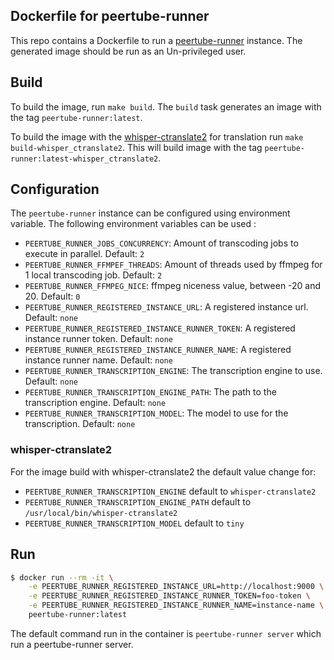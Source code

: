 ## Dockerfile for peertube-runner

This repo contains a Dockerfile to run a [peertube-runner](https://docs.joinpeertube.org/maintain/tools#peertube-runner) instance.
The generated image should be run as an Un-privileged user.

## Build

To build the image, run `make build`. The `build` task generates an image with the tag `peertube-runner:latest`.

To build the image with the [whisper-ctranslate2](https://pypi.org/project/whisper-ctranslate2/#description) for translation run
`make build-whisper_ctranslate2`. This will build image with the tag
`peertube-runner:latest-whisper_ctranslate2`.

## Configuration

The `peertube-runner` instance can be configured using environment variable. The following environment variables
can be used : 

- `PEERTUBE_RUNNER_JOBS_CONCURRENCY`: Amount of transcoding jobs to execute in parallel. Default: `2`
- `PEERTUBE_RUNNER_FFMPEF_THREADS`: Amount of threads used by ffmpeg for 1 local transcoding job. Default: `2`
- `PEERTUBE_RUNNER_FFMPEG_NICE`: ffmpeg niceness value, between -20 and 20. Default: `0`
- `PEERTUBE_RUNNER_REGISTERED_INSTANCE_URL`: A registered instance url. Default: `none`
- `PEERTUBE_RUNNER_REGISTERED_INSTANCE_RUNNER_TOKEN`: A registered instance runner token. Default: `none`
- `PEERTUBE_RUNNER_REGISTERED_INSTANCE_RUNNER_NAME`: A registered instance runner name. Default: `none`
- `PEERTUBE_RUNNER_TRANSCRIPTION_ENGINE`: The transcription engine to use.
Default: `none`
- `PEERTUBE_RUNNER_TRANSCRIPTION_ENGINE_PATH`: The path to the transcription
engine. Default: `none`
- `PEERTUBE_RUNNER_TRANSCRIPTION_MODEL`: The model to use for the transcription.
Default: `none`

### whisper-ctranslate2

For the image build with whisper-ctranslate2 the default value change for:
- `PEERTUBE_RUNNER_TRANSCRIPTION_ENGINE` default to `whisper-ctranslate2`
- `PEERTUBE_RUNNER_TRANSCRIPTION_ENGINE_PATH` default to `/usr/local/bin/whisper-ctranslate2`
- `PEERTUBE_RUNNER_TRANSCRIPTION_MODEL` default to `tiny`

## Run

```bash
$ docker run --rm -it \
    -e PEERTUBE_RUNNER_REGISTERED_INSTANCE_URL=http://localhost:9000 \
    -e PEERTUBE_RUNNER_REGISTERED_INSTANCE_RUNNER_TOKEN=foo-token \
    -e PEERTUBE_RUNNER_REGISTERED_INSTANCE_RUNNER_NAME=instance-name \
    peertube-runner:latest
```

The default command run in the container is `peertube-runner server` which run a peertube-runner server.

